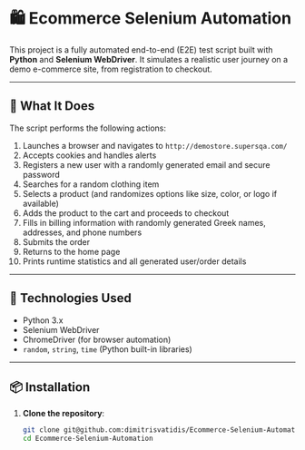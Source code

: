 # 🛍️ Ecommerce Selenium Automation

This project is a fully automated end-to-end (E2E) test script built with **Python** and **Selenium WebDriver**. It simulates a realistic user journey on a demo e-commerce site, from registration to checkout.

---

## 🚀 What It Does

The script performs the following actions:

1. Launches a browser and navigates to `http://demostore.supersqa.com/`
2. Accepts cookies and handles alerts
3. Registers a new user with a randomly generated email and secure password
4. Searches for a random clothing item
5. Selects a product (and randomizes options like size, color, or logo if available)
6. Adds the product to the cart and proceeds to checkout
7. Fills in billing information with randomly generated Greek names, addresses, and phone numbers
8. Submits the order
9. Returns to the home page
10. Prints runtime statistics and all generated user/order details

---

## 🧰 Technologies Used

- Python 3.x
- Selenium WebDriver
- ChromeDriver (for browser automation)
- `random`, `string`, `time` (Python built-in libraries)

---

## 📦 Installation

1. **Clone the repository**:
   ```bash
   git clone git@github.com:dimitrisvatidis/Ecommerce-Selenium-Automation.git
   cd Ecommerce-Selenium-Automation
